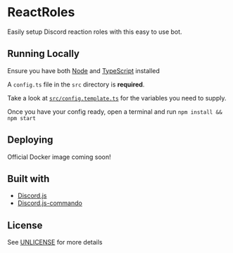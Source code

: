 # ReactRoles

Easily setup Discord reaction roles with this easy to use bot.

## Running Locally

Ensure you have both [Node](https://nodejs.org) and [TypeScript](https://www.typescriptlang.org/index.html) installed

A `config.ts` file in the `src` directory is **required**.

Take a look at [`src/config.template.ts`](src/config.template.ts) for the variables you need to supply.

Once you have your config ready, open a terminal and run `npm install && npm start`

## Deploying

Official Docker image coming soon!

## Built with
* [Discord.js](https://discord.js.org)
* [Discord.js-commando](https://github.com/discordjs/Commando)

## License
See [UNLICENSE](UNLICENSE) for more details